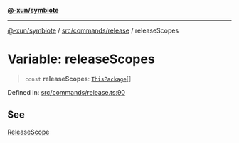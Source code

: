 [**@-xun/symbiote**](../../../../README.md)

***

[@-xun/symbiote](../../../../README.md) / [src/commands/release](../README.md) / releaseScopes

# Variable: releaseScopes

> `const` **releaseScopes**: [`ThisPackage`](../../../configure/enumerations/ThisPackageGlobalScope.md#thispackage)[]

Defined in: [src/commands/release.ts:90](https://github.com/Xunnamius/symbiote/blob/0855f0d5d62e664369271e18eb03d2b348113c71/src/commands/release.ts#L90)

## See

[ReleaseScope](../../../configure/enumerations/ThisPackageGlobalScope.md)
